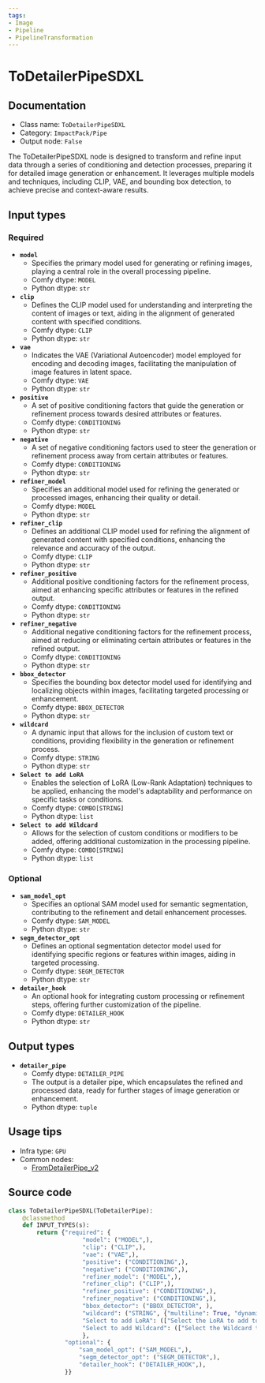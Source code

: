 ```yaml
---
tags:
- Image
- Pipeline
- PipelineTransformation
---
```


# ToDetailerPipeSDXL
## Documentation
- Class name: `ToDetailerPipeSDXL`
- Category: `ImpactPack/Pipe`
- Output node: `False`

The ToDetailerPipeSDXL node is designed to transform and refine input data through a series of conditioning and detection processes, preparing it for detailed image generation or enhancement. It leverages multiple models and techniques, including CLIP, VAE, and bounding box detection, to achieve precise and context-aware results.
## Input types
### Required
- **`model`**
    - Specifies the primary model used for generating or refining images, playing a central role in the overall processing pipeline.
    - Comfy dtype: `MODEL`
    - Python dtype: `str`
- **`clip`**
    - Defines the CLIP model used for understanding and interpreting the content of images or text, aiding in the alignment of generated content with specified conditions.
    - Comfy dtype: `CLIP`
    - Python dtype: `str`
- **`vae`**
    - Indicates the VAE (Variational Autoencoder) model employed for encoding and decoding images, facilitating the manipulation of image features in latent space.
    - Comfy dtype: `VAE`
    - Python dtype: `str`
- **`positive`**
    - A set of positive conditioning factors that guide the generation or refinement process towards desired attributes or features.
    - Comfy dtype: `CONDITIONING`
    - Python dtype: `str`
- **`negative`**
    - A set of negative conditioning factors used to steer the generation or refinement process away from certain attributes or features.
    - Comfy dtype: `CONDITIONING`
    - Python dtype: `str`
- **`refiner_model`**
    - Specifies an additional model used for refining the generated or processed images, enhancing their quality or detail.
    - Comfy dtype: `MODEL`
    - Python dtype: `str`
- **`refiner_clip`**
    - Defines an additional CLIP model used for refining the alignment of generated content with specified conditions, enhancing the relevance and accuracy of the output.
    - Comfy dtype: `CLIP`
    - Python dtype: `str`
- **`refiner_positive`**
    - Additional positive conditioning factors for the refinement process, aimed at enhancing specific attributes or features in the refined output.
    - Comfy dtype: `CONDITIONING`
    - Python dtype: `str`
- **`refiner_negative`**
    - Additional negative conditioning factors for the refinement process, aimed at reducing or eliminating certain attributes or features in the refined output.
    - Comfy dtype: `CONDITIONING`
    - Python dtype: `str`
- **`bbox_detector`**
    - Specifies the bounding box detector model used for identifying and localizing objects within images, facilitating targeted processing or enhancement.
    - Comfy dtype: `BBOX_DETECTOR`
    - Python dtype: `str`
- **`wildcard`**
    - A dynamic input that allows for the inclusion of custom text or conditions, providing flexibility in the generation or refinement process.
    - Comfy dtype: `STRING`
    - Python dtype: `str`
- **`Select to add LoRA`**
    - Enables the selection of LoRA (Low-Rank Adaptation) techniques to be applied, enhancing the model's adaptability and performance on specific tasks or conditions.
    - Comfy dtype: `COMBO[STRING]`
    - Python dtype: `list`
- **`Select to add Wildcard`**
    - Allows for the selection of custom conditions or modifiers to be added, offering additional customization in the processing pipeline.
    - Comfy dtype: `COMBO[STRING]`
    - Python dtype: `list`
### Optional
- **`sam_model_opt`**
    - Specifies an optional SAM model used for semantic segmentation, contributing to the refinement and detail enhancement processes.
    - Comfy dtype: `SAM_MODEL`
    - Python dtype: `str`
- **`segm_detector_opt`**
    - Defines an optional segmentation detector model used for identifying specific regions or features within images, aiding in targeted processing.
    - Comfy dtype: `SEGM_DETECTOR`
    - Python dtype: `str`
- **`detailer_hook`**
    - An optional hook for integrating custom processing or refinement steps, offering further customization of the pipeline.
    - Comfy dtype: `DETAILER_HOOK`
    - Python dtype: `str`
## Output types
- **`detailer_pipe`**
    - Comfy dtype: `DETAILER_PIPE`
    - The output is a detailer pipe, which encapsulates the refined and processed data, ready for further stages of image generation or enhancement.
    - Python dtype: `tuple`
## Usage tips
- Infra type: `GPU`
- Common nodes:
    - [FromDetailerPipe_v2](../../ComfyUI-Impact-Pack/Nodes/FromDetailerPipe_v2.md)



## Source code
```python
class ToDetailerPipeSDXL(ToDetailerPipe):
    @classmethod
    def INPUT_TYPES(s):
        return {"required": {
                     "model": ("MODEL",),
                     "clip": ("CLIP",),
                     "vae": ("VAE",),
                     "positive": ("CONDITIONING",),
                     "negative": ("CONDITIONING",),
                     "refiner_model": ("MODEL",),
                     "refiner_clip": ("CLIP",),
                     "refiner_positive": ("CONDITIONING",),
                     "refiner_negative": ("CONDITIONING",),
                     "bbox_detector": ("BBOX_DETECTOR", ),
                     "wildcard": ("STRING", {"multiline": True, "dynamicPrompts": False}),
                     "Select to add LoRA": (["Select the LoRA to add to the text"] + folder_paths.get_filename_list("loras"),),
                     "Select to add Wildcard": (["Select the Wildcard to add to the text"],),
                     },
                "optional": {
                    "sam_model_opt": ("SAM_MODEL",),
                    "segm_detector_opt": ("SEGM_DETECTOR",),
                    "detailer_hook": ("DETAILER_HOOK",),
                }}

```
